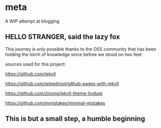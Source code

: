 # meta
A WIP attempt at blogging

 HELLO STRANGER, said the lazy fox
----------------------------------------
This journey is only possible thanks to the OSS community that has been holding the torch of knowledge since before we stood on two feet

sources used for this project:

https://github.com/jekyll

https://github.com/wipedroot/github-pages-with-jekyll

https://github.com/zivong/jekyll-theme-hydure

https://github.com/mmistakes/minimal-mistakes

## This is but a small step, a humble beginning
